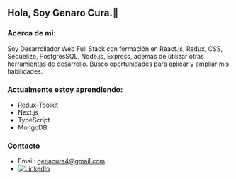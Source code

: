 ## Hola, Soy Genaro Cura.👋

### Acerca de mi:
Soy Desarrollador Web Full Stack con formación en React.js, Redux, CSS, Sequelize, PostgresSQL, Node.js, Express, además de utilizar otras herramientas de desarrollo. Busco oportunidades para aplicar y ampliar mis habilidades.

### Actualmente estoy aprendiendo:
- Redux-Toolkit
- Next.js
- TypeScript
- MongoDB

### Contacto
- Email: [genacura4@gmail.com](mailto:genacura4@gmail.com)
- [![LinkedIn](https://img.shields.io/badge/LinkedIn-Profile-blue?style=flat&logo=linkedin)](https://www.linkedin.com/in/genaro-cura-7275581ba/)

